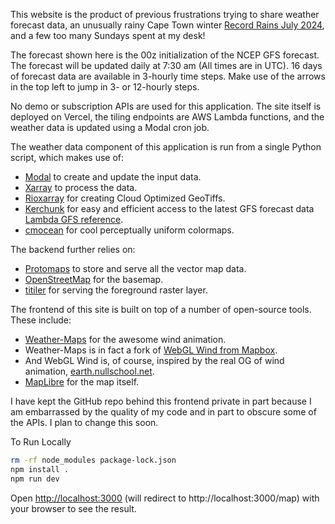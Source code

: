 This website is the product of previous frustrations trying to share weather forecast data, an unusually rainy Cape Town winter [Record Rains July 2024](https://www.weathersa.co.za/Documents/Corporate/Record_Rains_July_2024_Media_Release_12August_2024_12082024154436.pdf), and a few too many Sundays spent at my desk!

The forecast shown here is the 00z initialization of the NCEP GFS forecast. The forecast will be updated daily at 7:30 am (All times are in UTC). 16 days of forecast data are available in 3-hourly time steps. Make use of the arrows in the top left to jump in 3- or 12-hourly steps.

No demo or subscription APIs are used for this application. The site itself is deployed on Vercel, the tiling endpoints are AWS Lambda functions, and the weather data is updated using a Modal cron job.

The weather data component of this application is run from a single Python script, which makes use of:
- [Modal](https://modal.com) to create and update the input data.
- [Xarray](https://docs.xarray.dev/en/stable/#) to process the data.
- [Rioxarray](https://github.com/corteva/rioxarray) for creating Cloud Optimized GeoTiffs.
- [Kerchunk](https://github.com/fsspec/kerchunk) for easy and efficient access to the latest GFS forecast data [Lambda GFS reference](https://github.com/peterm790/lambda_GFS_reference).
- [cmocean](https://github.com/matplotlib/cmocean) for cool perceptually uniform colormaps.

The backend further relies on:
- [Protomaps](https://protomaps.com) to store and serve all the vector map data.
- [OpenStreetMap](https://www.openstreetmap.org/#map=6/-28.68/24.68) for the basemap.
- [titiler](https://github.com/developmentseed/titiler) for serving the foreground raster layer.

The frontend of this site is built on top of a number of open-source tools. These include:
- [Weather-Maps](https://github.com/fbrosda/weather-maps) for the awesome wind animation.
- Weather-Maps is in fact a fork of [WebGL Wind from Mapbox](https://github.com/mapbox/webgl-wind).
- And WebGL Wind is, of course, inspired by the real OG of wind animation, [earth.nullschool.net](https://earth.nullschool.net).
- [MapLibre](https://maplibre.org) for the map itself.

I have kept the GitHub repo behind this frontend private in part because I am embarrassed by the quality of my code and in part to obscure some of the APIs. I plan to change this soon.


To Run Locally 

```bash
rm -rf node_modules package-lock.json
npm install .
npm run dev
```

Open [http://localhost:3000](http://localhost:3000)  (will redirect to http://localhost:3000/map) with your browser to see the result.
